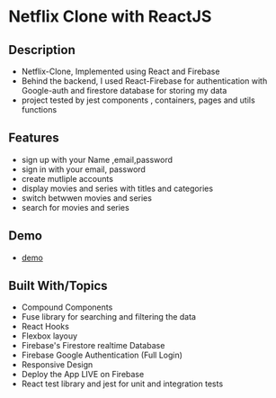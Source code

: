 # Netflix Clone with ReactJS

## Description

- Netflix-Clone, Implemented using React and Firebase
- Behind the backend, I used React-Firebase for authentication with Google-auth and
  firestore database for storing my data
- project tested by jest components , containers, pages and utils functions

## Features

- sign up with your Name ,email,password
- sign in with your email, password
- create mutliple accounts
- display movies and series with titles and categories
- switch betwwen movies and series
- search for movies and series

## Demo

- [demo](https://netflix-5b611.web.app/)

## Built With/Topics

- Compound Components
- Fuse library for searching and filtering the data
- React Hooks
- Flexbox layouy
- Firebase's Firestore realtime Database
- Firebase Google Authentication (Full Login)
- Responsive Design
- Deploy the App LIVE on Firebase
- React test library and jest for unit and integration tests
